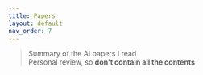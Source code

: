 ```yaml
---
title: Papers
layout: default
nav_order: 7
---
```



> Summary of the AI papers I read  
> Personal review, so **don't contain all the contents**